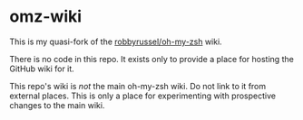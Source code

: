 # omz-wiki

This is my quasi-fork of the [robbyrussel/oh-my-zsh](https://github.com/robbyrussell/oh-my-zsh) wiki.

There is no code in this repo. It exists only to provide a place for hosting the GitHub wiki for it.

This repo's wiki is *not* the main oh-my-zsh wiki. Do not link to it from external places. This is only a place 
for experimenting with prospective changes to the main wiki.
